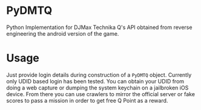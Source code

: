 # PyDMTQ
  Python Implementation for DJMax Technika Q's API obtained from reverse engineering the android version of the game.
# Usage
  Just provide login details during construction of a `PyDMTQ` object. Currently only UDID based login has been tested. You can obtain your UDID from doing a web capture or dumping the system keychain on a jailbroken iOS device.
  From there you can use crawlers to mirror the official server or fake scores to pass a mission in order to get free Q Point as a reward.
  
  
